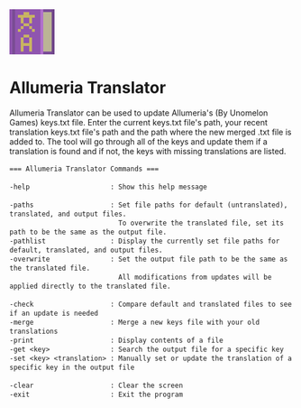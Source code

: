 <img src="images/icon.png" width="80" height="80" />

# Allumeria Translator

Allumeria Translator can be used to update Allumeria's (By Unomelon Games) keys.txt file. Enter the current keys.txt file's path, your recent translation keys.txt file's path and the path where the new merged .txt file is added to. The tool will go through all of the keys and update them if a translation is found and if not, the keys with missing translations are listed.

    === Allumeria Translator Commands ===

    -help                    : Show this help message

    -paths                   : Set file paths for default (untranslated), translated, and output files.
                               To overwrite the translated file, set its path to be the same as the output file.
    -pathlist                : Display the currently set file paths for default, translated, and output files.
    -overwrite               : Set the output file path to be the same as the translated file.
                               All modifications from updates will be applied directly to the translated file.

    -check                   : Compare default and translated files to see if an update is needed
    -merge                   : Merge a new keys file with your old translations
    -print                   : Display contents of a file
    -get <key>               : Search the output file for a specific key
    -set <key> <translation> : Manually set or update the translation of a specific key in the output file

    -clear                   : Clear the screen
    -exit                    : Exit the program

